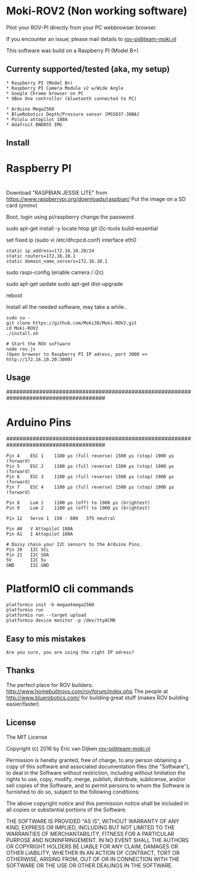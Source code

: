 # Moki-ROV2 (Non working software)

Pilot your ROV-PI directly from your PC webbrowser browser.

If you encounter an issue; please mail details to <rov-pi@team-moki.nl>

This software was build on a Raspberry PI (Model B+)

## Currenty supported/tested (aka, my setup)

```
* Raspberry PI (Model B+)
* Raspberry PI Camera Module v2 w/Wide Angle
* Google Chrome browser on PC
* XBox One controller (bluetooth connected to PC)

* Arduino Mega2560
* BlueRobotics Depth/Pressure sensor [MS5837-30BA]
* Pololu attopilot 180A
* Adafruit BNO055 IMU
```
## Install

#
# Raspberry PI
#
Download "RASPBIAN JESSIE LITE" from https://www.raspberrypi.org/downloads/raspbian/
Put the image on a SD card (ymmv)

Boot, login using pi/raspberry
change the password

sudo apt-get install -y locate htop git i2c-tools build-essential

set fixed ip (sudo vi /etc/dhcpcd.conf)
interface eth0
```
static ip_address=172.16.10.20/24
static routers=172.16.10.1
static domain_name_servers=172.16.10.1
```

sudo raspi-config (enable camera / i2c)

sudo apt-get update
sudo apt-get dist-upgrade

reboot 


Install all the needed software, may take a while..
```
sudo su -
git clone https://github.com/Moki38/Moki-ROV2.git
cd Moki-ROV2
./install.sh
 
# Start the ROV software
node rov.js
(Open browser to Raspberry PI IP adress, port 3000 => http://172.16.10.20:3000)
```

## Usage

######################################################################################
#                   Arduino Pins
######################################################################################
```
Pin 4    ESC 1    1100 μs (full reverse) 1500 μs (stop) 1900 μs (forward)    
Pin 5    ESC 2    1100 μs (full reverse) 1500 μs (stop) 1900 μs (forward)
Pin 6    ESC 3    1100 μs (full reverse) 1500 μs (stop) 1900 μs (forward)
Pin 7    ESC 4    1100 μs (full reverse) 1500 μs (stop) 1900 μs (forward)

Pin 8    Lum 1    1100 μs (off) to 1900 μs (brightest)
Pin 9    Lum 2    1100 μs (off) to 1900 μs (brightest)

Pin 12   Servo 1  150 - 600   375 neutral

Pin A0   V Attopilot 180A
Pin A1   I Attopilot 180A

# Daisy chain your I2C sensors to the Arduino Pins.
Pin 20   I2C SCL
Pin 21   I2C SDA
5V       I2C 5v
GND      I2C GND
```

# PlatformIO cli commands
```
platformio init -b megaatmega2560
platformio run
platformio run --target upload
platformio device monitor -p /dev/ttyACM0
```

## Easy to mis mistakes
```
Are you sure, you are using the right IP adress?
```

## Thanks

The perfect place for ROV builders: http://www.homebuiltrovs.com/rovforum/index.php
The people at http://www.bluerobotics.com/ for building great stuff (makes ROV building easier/faster)

## License

The MIT License

Copyright (c) 2016 by Eric van Dijken <rov-pi@team-moki.nl>

Permission is hereby granted, free of charge, to any person obtaining a copy
of this software and associated documentation files (the "Software"), to deal
in the Software without restriction, including without limitation the rights
to use, copy, modify, merge, publish, distribute, sublicense, and/or sell
copies of the Software, and to permit persons to whom the Software is
furnished to do so, subject to the following conditions:

The above copyright notice and this permission notice shall be included in
all copies or substantial portions of the Software.

THE SOFTWARE IS PROVIDED "AS IS", WITHOUT WARRANTY OF ANY KIND, EXPRESS OR
IMPLIED, INCLUDING BUT NOT LIMITED TO THE WARRANTIES OF MERCHANTABILITY,
FITNESS FOR A PARTICULAR PURPOSE AND NONINFRINGEMENT. IN NO EVENT SHALL THE
AUTHORS OR COPYRIGHT HOLDERS BE LIABLE FOR ANY CLAIM, DAMAGES OR OTHER
LIABILITY, WHETHER IN AN ACTION OF CONTRACT, TORT OR OTHERWISE, ARISING FROM,
OUT OF OR IN CONNECTION WITH THE SOFTWARE OR THE USE OR OTHER DEALINGS IN
THE SOFTWARE.
